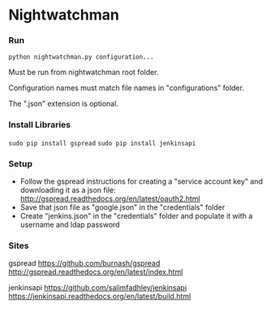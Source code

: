 # Nightwatchman

### Run

`python nightwatchman.py configuration...`

Must be run from nightwatchman root folder.

Configuration names must match file names in "configurations" folder.

The ".json" extension is optional.

### Install Libraries

`sudo pip install gspread`
`sudo pip install jenkinsapi`

### Setup

* Follow the gspread instructions for creating a "service account key" and downloading it as a json file: http://gspread.readthedocs.org/en/latest/oauth2.html
* Save that json file as "google.json" in the "credentials" folder
* Create "jenkins.json" in the "credentials" folder and populate it with a username and ldap password

### Sites

gspread
https://github.com/burnash/gspread
http://gspread.readthedocs.org/en/latest/index.html

jenkinsapi
https://github.com/salimfadhley/jenkinsapi
https://jenkinsapi.readthedocs.org/en/latest/build.html
